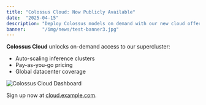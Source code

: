 ```yaml
---
title: "Colossus Cloud: Now Publicly Available"
date:  "2025-04-15"
description: "Deploy Colossus models on demand with our new cloud offering."
banner:      "/img/news/test-banner3.jpg"
---
```


**Colossus Cloud** unlocks on-demand access to our supercluster:

- Auto-scaling inference clusters  
- Pay-as-you-go pricing  
- Global datacenter coverage

![Colossus Cloud Dashboard](/img/news/colossus-cloud-dashboard.png)

Sign up now at [cloud.example.com](https://cloud.example.com).
